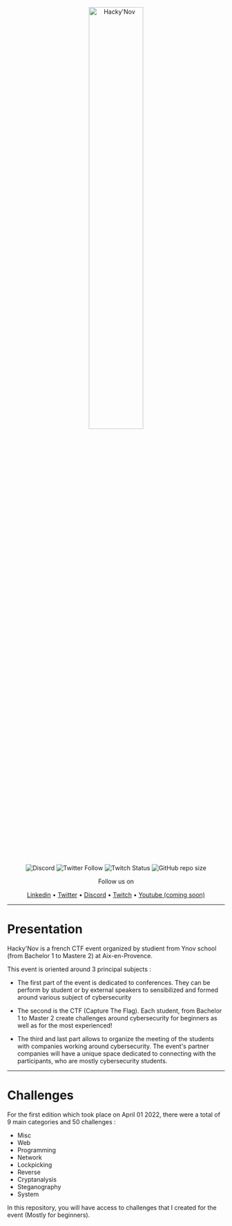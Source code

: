 <div align="center">
  <a href="https://hackynov.fr"><img src="https://i.imgur.com/XGJF8Xu.png" alt="Hacky'Nov" width="50%"></a>
  <br><br>
  
  ![Discord](https://img.shields.io/discord/897766049099956284?label=Discord&style=for-the-badge)
  ![Twitter Follow](https://img.shields.io/twitter/follow/HackyNov?color=%231d9bf0&label=Twitter&style=for-the-badge)
  ![Twitch Status](https://img.shields.io/twitch/status/hackynov?color=%23772ce8&style=for-the-badge)
  ![GitHub repo size](https://img.shields.io/github/repo-size/Kur0n33k0/HackyNov_CTFD?style=for-the-badge)
  
  <p>Follow us on</p>
  <a href="www.linkedin.com/company/hacky-nov/">Linkedin</a>
  •
  <a href="https://twitter.com/HackyNov">Twitter</a>
  •
  <a href="https://discord.gg/JGue7PhV">Discord</a>
  •
  <a href="https://www.twitch.tv/hackynov">Twitch</a>
  •
  <a href="">Youtube (coming soon)</a>
</div>

----

# Presentation

Hacky'Nov is a french CTF event organized by studient from Ynov school (from Bachelor 1 to Mastere 2) at Aix-en-Provence.

This event is oriented around 3 principal subjects :

- The first part of the event is dedicated to conferences. They can be perform by student or by external speakers to sensibilized and formed around various subject of cybersecurity

- The second is the CTF (Capture The Flag). Each student, from Bachelor 1 to Master 2 create challenges around cybersecurity for beginners as well as for the most experienced!

- The third and last part allows to organize the meeting of the students with companies working around cybersecurity. The event's partner companies will have a unique space dedicated to connecting with the participants, who are mostly cybersecurity students.

----

# Challenges

For the first edition which took place on April 01 2022, there were a total of 9 main categories and 50 challenges :

- Misc
- Web
- Programming
- Network
- Lockpicking
- Reverse
- Cryptanalysis
- Steganography
- System

In this repository, you will have access to challenges that I created for the event (Mostly for beginners).
